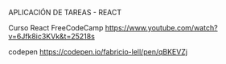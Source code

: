 APLICACIÓN DE TAREAS - REACT

Curso React FreeCodeCamp
https://www.youtube.com/watch?v=6Jfk8ic3KVk&t=25218s

codepen
https://codepen.io/fabricio-lell/pen/qBKEVZj
